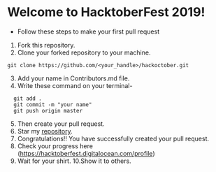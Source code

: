# Welcome to HacktoberFest 2019!

* Follow these steps to make your first pull request

1. Fork this repository.
2. Clone your forked repository to your machine.
```
git clone https://github.com/<your_handle>/hackoctober.git
```
3. Add your name in Contributors.md file.
4. Write these command on your terminal-
  ```
    git add .
    git commit -m "your name"
    git push origin master
  ```
5. Then create your pull request.
6. Star my [repository](https://github.com/Bhavdeep21/hackoctober.git).
7. Congratulations!! You have successfully created your pull request.
8. Check your progress here (https://hacktoberfest.digitalocean.com/profile)
9. Wait for your shirt.
10.Show it to others.
